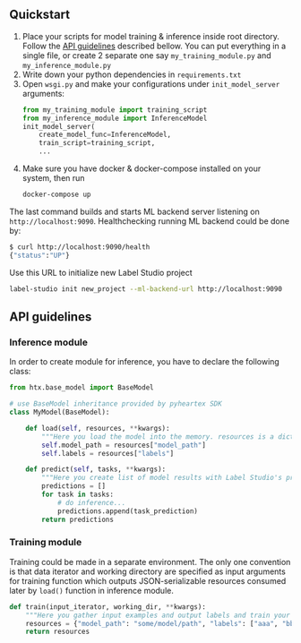 ## Quickstart

1. Place your scripts for model training & inference inside root directory. Follow the [API guidelines](#api-guidelines) described bellow. You can put everything in a single file, or create 2 separate one say `my_training_module.py` and `my_inference_module.py`
2. Write down your python dependencies in `requirements.txt`
3. Open `wsgi.py` and make your configurations under `init_model_server` arguments:
    ```python
    from my_training_module import training_script
    from my_inference_module import InferenceModel
    init_model_server(
        create_model_func=InferenceModel,
        train_script=training_script,
        ...
    ```
4. Make sure you have docker & docker-compose installed on your system, then run
    ```bash
    docker-compose up
    ```
   
The last command builds and starts ML backend server listening on `http://localhost:9090`. 
Healthchecking running ML backend could be done by:
```bash
$ curl http://localhost:9090/health
{"status":"UP"}
```

Use this URL to initialize new Label Studio project

```bash
label-studio init new_project --ml-backend-url http://localhost:9090
```

## API guidelines


### Inference module
In order to create module for inference, you have to declare the following class:

```python
from htx.base_model import BaseModel

# use BaseModel inheritance provided by pyheartex SDK 
class MyModel(BaseModel):

    def load(self, resources, **kwargs):
        """Here you load the model into the memory. resources is a dict returned by training script"""
        self.model_path = resources["model_path"]
        self.labels = resources["labels"]

    def predict(self, tasks, **kwargs):
        """Here you create list of model results with Label Studio's prediction format, task by task"""
        predictions = []
        for task in tasks:
            # do inference...
            predictions.append(task_prediction)
        return predictions
```

### Training module
Training could be made in a separate environment. The only one convention is that data iterator and working directory are specified as input arguments for training function which outputs JSON-serializable resources consumed later by `load()` function in inference module.

```python
def train(input_iterator, working_dir, **kwargs):
    """Here you gather input examples and output labels and train your model"""
    resources = {"model_path": "some/model/path", "labels": ["aaa", "bbb", "ccc"]}
    return resources
```